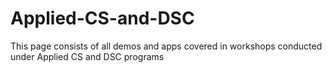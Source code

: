 # Applied-CS-and-DSC
This page consists of all demos and apps covered in workshops conducted under Applied CS and DSC programs
